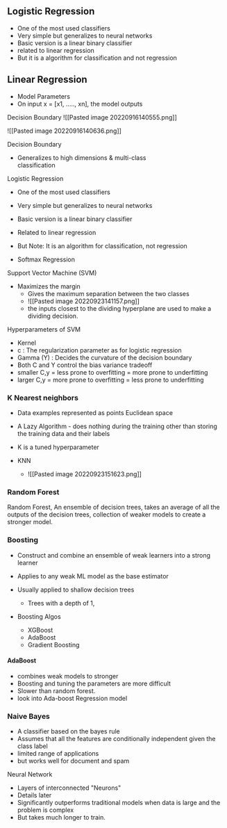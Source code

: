 

## Logistic Regression
- One of the most used classifiers
- Very simple but generalizes to neural networks
- Basic version is a linear binary classifier
- related to linear regression
- But it is a algorithm for classification and not regression



## Linear Regression
- Model Parameters
- On input x = [x1, ....., xn], the model outputs


Decision Boundary
![[Pasted image 20220916140555.png]]



![[Pasted image 20220916140636.png]]

Decision Boundary
- Generalizes to high dimensions & multi-class  
classification



Logistic Regression
- One of the most used classifiers  
- Very simple but generalizes to neural networks  
- Basic version is a linear binary classifier  
- Related to linear regression  
- But Note: It is an algorithm for classification, not regression


- Softmax Regression



Support Vector Machine (SVM)
- Maximizes the margin
	- Gives the maximum separation between the two classes
	- ![[Pasted image 20220923141157.png]]
	- the inputs closest to the dividing hyperplane are used to make a dividing decision.


Hyperparameters of SVM
- Kernel
- c : The regularization parameter as for logistic regression
- Gamma (Y) : Decides the curvature of the decision boundary
- Both C and Y control the bias variance tradeoff
- smaller C,y = less prone to overfitting = more prone to underfitting
- larger C,y = more prone to overfitting = less prone to underfitting




### K Nearest neighbors
- Data examples represented as points Euclidean space
- A Lazy Algorithm - does nothing during the training other than storing the training data and their labels

- K is a tuned hyperparameter 
- KNN
	- ![[Pasted image 20220923151623.png]]



### Random Forest 
Random Forest, An ensemble of decision trees, takes an average of all the outputs of the decision trees, collection of weaker models to create a stronger model.


### Boosting
- Construct and combine an ensemble of weak learners into a strong learner
- Applies to any weak ML model as the base estimator
- Usually applied to shallow decision trees
	- Trees with a depth of 1,

- Boosting Algos
	- XGBoost
	- AdaBoost
	- Gradient Boosting

#### AdaBoost
- combines weak models to stronger
- Boosting and tuning the parameters are more difficult
- Slower than random forest. 
- look into Ada-boost Regression model


### Naive Bayes
- A classifier based on the bayes rule
- Assumes that all the features are conditionally independent given the class label
- limited range of applications
- but works well for document and spam

Neural Network
- Layers of interconnected "Neurons"
- Details later
- Significantly outperforms traditional models when data is large and the problem is complex
- But takes much longer to train. 